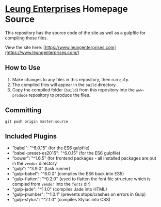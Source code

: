 # [Leung Enterprises](https://www.leungenterprises.com/) Homepage Source
This repository has the source code of the site as well as a gulpfile for compiling those files.

View the site here: [https://www.leungenterprises.com](https://www.leungenterprises.com/)

## How to Use
1. Make changes to any files in this repository, then run `gulp`.
2. The compiled files will appear in the `build` directory.
3. Copy the compiled folder (`build`) from this repository into the `www-produce` repository to produce the files.

## Committing
`git push origin master:source`


## Included Plugins
- "babel": "^6.0.15" (for the ES6 gulpfile)
- "babel-preset-es2015": "^6.0.15" (for the ES6 gulpfile)
- "bower": "^1.6.5" (for frontend packages - all installed packages are put in the `vendor` directory
- "gulp": "^3.9.0" (task runner)
- "gulp-babel": "^6.0.0" (compiles the ES6 back into ES5)
- "gulp-flatten": "^0.2.0" (used to flatten the font file structure which is compied from `vendor` into the `fonts` dir)
- "gulp-jade": "^1.1.0" (compiles Jade into HTML)
- "gulp-plumber": "^1.0.1" (prevents stops/crashes on errors in Gulp)
- "gulp-stylus": "^2.1.0" (compiles Stylus into CSS)
